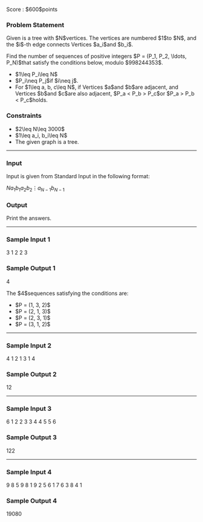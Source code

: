 
<div>

<span>

<span>

<p>
Score : $600$points
</p>

<div>

<section>

### **Problem Statement**

<p>
Given is a tree with $N$vertices. The vertices are numbered $1$to $N$, and the $i$-th edge connects Vertices $a_i$and $b_i$.
</p>

<p>
Find the number of sequences of positive integers $P = (P_1, P_2, \ldots, P_N)$that satisfy the conditions below, modulo $998244353$.
</p>

<ul>

<li>
$1\leq P_i\leq N$
</li>

<li>
$P_i\neq P_j$if $i\neq j$.
</li>

<li>
For $1\leq a, b, c\leq N$, if Vertices $a$and $b$are adjacent, and Vertices $b$and $c$are also adjacent, $P_a < P_b > P_c$or $P_a > P_b < P_c$holds.
</li>

</ul>

</section>

</div>

<div>

<section>

### **Constraints**

<ul>

<li>
$2\leq N\leq 3000$
</li>

<li>
$1\leq a_i, b_i\leq N$
</li>

<li>
The given graph is a tree.
</li>

</ul>

</section>

</div>

---

<div>

<div>

<section>

### **Input**

<p>
Input is given from Standard Input in the following format:
</p>

<div>

$N$$a_1$$b_1$$a_2$$b_2$$\vdots$$a_{N-1}$$b_{N-1}$
</div>

</section>

</div>

<div>

<section>

### **Output**

<p>
Print the answers.
</p>

</section>

</div>

</div>

---

<div>

<section>

### **Sample Input 1**

<div>

3
1 2
2 3

</div>

</section>

</div>

<div>

<section>

### **Sample Output 1**

<div>

4

</div>

<p>
The $4$sequences satisfying the conditions are:
</p>

<ul>

<li>
$P = (1, 3, 2)$
</li>

<li>
$P = (2, 1, 3)$
</li>

<li>
$P = (2, 3, 1)$
</li>

<li>
$P = (3, 1, 2)$
</li>

</ul>

</section>

</div>

---

<div>

<section>

### **Sample Input 2**

<div>

4
1 2
1 3
1 4

</div>

</section>

</div>

<div>

<section>

### **Sample Output 2**

<div>

12

</div>

</section>

</div>

---

<div>

<section>

### **Sample Input 3**

<div>

6
1 2
2 3
3 4
4 5
5 6

</div>

</section>

</div>

<div>

<section>

### **Sample Output 3**

<div>

122

</div>

</section>

</div>

---

<div>

<section>

### **Sample Input 4**

<div>

9
8 5
9 8
1 9
2 5
6 1
7 6
3 8
4 1

</div>

</section>

</div>

<div>

<section>

### **Sample Output 4**

<div>

19080

</div>

</section>

</div>

</span>

</span>

</div>
